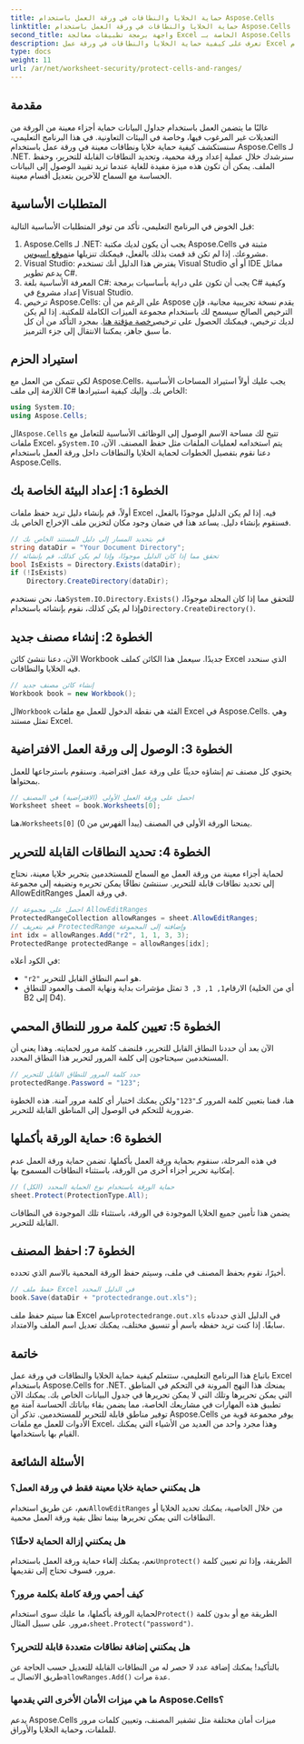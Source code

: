 ```yaml
---
title: حماية الخلايا والنطاقات في ورقة العمل باستخدام Aspose.Cells
linktitle: حماية الخلايا والنطاقات في ورقة العمل باستخدام Aspose.Cells
second_title: واجهة برمجة تطبيقات معالجة Excel الخاصة بـ Aspose.Cells .NET
description: تعرف على كيفية حماية الخلايا والنطاقات في ورقة عمل Excel باستخدام Aspose.Cells for .NET. اتبع هذا الدليل خطوة بخطوة لتأمين جداول البيانات الخاصة بك.
type: docs
weight: 11
url: /ar/net/worksheet-security/protect-cells-and-ranges/
---
```

## مقدمة
غالبًا ما يتضمن العمل باستخدام جداول البيانات حماية أجزاء معينة من الورقة من التعديلات غير المرغوب فيها، وخاصة في البيئات التعاونية. في هذا البرنامج التعليمي، سنستكشف كيفية حماية خلايا ونطاقات معينة في ورقة عمل باستخدام Aspose.Cells لـ .NET. سنرشدك خلال عملية إعداد ورقة محمية، وتحديد النطاقات القابلة للتحرير، وحفظ الملف. يمكن أن تكون هذه ميزة مفيدة للغاية عندما تريد تقييد الوصول إلى البيانات الحساسة مع السماح للآخرين بتعديل أقسام معينة.
## المتطلبات الأساسية
قبل الخوض في البرنامج التعليمي، تأكد من توفر المتطلبات الأساسية التالية:
1. Aspose.Cells لـ .NET: يجب أن يكون لديك مكتبة Aspose.Cells مثبتة في مشروعك. إذا لم تكن قد قمت بذلك بالفعل، فيمكنك تنزيلها من[موقع اسبوس](https://releases.aspose.com/cells/net/).
2. Visual Studio: يفترض هذا الدليل أنك تستخدم Visual Studio أو أي IDE مماثل يدعم تطوير C#.
3. المعرفة الأساسية بلغة C#: يجب أن تكون على دراية بأساسيات برمجة C# وكيفية إعداد مشروع في Visual Studio.
4.  ترخيص Aspose.Cells: على الرغم من أن Aspose يقدم نسخة تجريبية مجانية، فإن الترخيص الصالح سيسمح لك باستخدام مجموعة الميزات الكاملة للمكتبة. إذا لم يكن لديك ترخيص، فيمكنك الحصول على ترخيص[رخصة مؤقتة هنا](https://purchase.aspose.com/temporary-license/).
بمجرد التأكد من أن كل ما سبق جاهز، يمكننا الانتقال إلى جزء الترميز.
## استيراد الحزم
لكي تتمكن من العمل مع Aspose.Cells، يجب عليك أولاً استيراد المساحات الأساسية اللازمة إلى ملف C# الخاص بك. وإليك كيفية استيرادها:
```csharp
using System.IO;
using Aspose.Cells;
```
 ال`Aspose.Cells` تتيح لك مساحة الاسم الوصول إلى الوظائف الأساسية للتعامل مع ملفات Excel، و`System.IO` يتم استخدامه لعمليات الملفات مثل حفظ المصنف.
الآن، دعنا نقوم بتفصيل الخطوات لحماية الخلايا والنطاقات داخل ورقة العمل باستخدام Aspose.Cells.
## الخطوة 1: إعداد البيئة الخاصة بك
أولاً، قم بإنشاء دليل تريد حفظ ملفات Excel فيه. إذا لم يكن الدليل موجودًا بالفعل، فسنقوم بإنشاء دليل. يساعد هذا في ضمان وجود مكان لتخزين ملف الإخراج الخاص بك.
```csharp
// قم بتحديد المسار إلى دليل المستند الخاص بك
string dataDir = "Your Document Directory";
// تحقق مما إذا كان الدليل موجودًا، وإذا لم يكن كذلك، قم بإنشائه
bool IsExists = Directory.Exists(dataDir);
if (!IsExists)
    Directory.CreateDirectory(dataDir);
```
 هنا، نحن نستخدم`System.IO.Directory.Exists()` للتحقق مما إذا كان المجلد موجودًا، وإذا لم يكن كذلك، نقوم بإنشائه باستخدام`Directory.CreateDirectory()`.
## الخطوة 2: إنشاء مصنف جديد
الآن، دعنا ننشئ كائن Workbook جديدًا. سيعمل هذا الكائن كملف Excel الذي سنحدد فيه الخلايا والنطاقات.
```csharp
// إنشاء كائن مصنف جديد
Workbook book = new Workbook();
```
 ال`Workbook` الفئة هي نقطة الدخول للعمل مع ملفات Excel في Aspose.Cells. وهي تمثل مستند Excel.
## الخطوة 3: الوصول إلى ورقة العمل الافتراضية
يحتوي كل مصنف تم إنشاؤه حديثًا على ورقة عمل افتراضية. وسنقوم باسترجاعها للعمل بمحتواها.
```csharp
// احصل على ورقة العمل الأولى (الافتراضية) في المصنف
Worksheet sheet = book.Worksheets[0];
```
 هنا،`Worksheets[0]` يمنحنا الورقة الأولى في المصنف (يبدأ الفهرس من 0).
## الخطوة 4: تحديد النطاقات القابلة للتحرير
لحماية أجزاء معينة من ورقة العمل مع السماح للمستخدمين بتحرير خلايا معينة، نحتاج إلى تحديد نطاقات قابلة للتحرير. سننشئ نطاقًا يمكن تحريره ونضيفه إلى مجموعة AllowEditRanges في ورقة العمل.
```csharp
// احصل على مجموعة AllowEditRanges
ProtectedRangeCollection allowRanges = sheet.AllowEditRanges;
// قم بتعريف ProtectedRange وإضافته إلى المجموعة
int idx = allowRanges.Add("r2", 1, 1, 3, 3);
ProtectedRange protectedRange = allowRanges[idx];
```
في الكود أعلاه:
- `"r2"` هو اسم النطاق القابل للتحرير.
-  الارقام`1, 1, 3, 3` تمثل مؤشرات بداية ونهاية الصف والعمود للنطاق (أي من الخلية B2 إلى D4).
## الخطوة 5: تعيين كلمة مرور للنطاق المحمي
الآن بعد أن حددنا النطاق القابل للتحرير، فلنضف كلمة مرور لحمايته. وهذا يعني أن المستخدمين سيحتاجون إلى كلمة المرور لتحرير هذا النطاق المحدد.
```csharp
// حدد كلمة المرور للنطاق القابل للتحرير
protectedRange.Password = "123";
```
 هنا، قمنا بتعيين كلمة المرور كـ`"123"`ولكن يمكنك اختيار أي كلمة مرور آمنة. هذه الخطوة ضرورية للتحكم في الوصول إلى المناطق القابلة للتحرير.
## الخطوة 6: حماية الورقة بأكملها
في هذه المرحلة، سنقوم بحماية ورقة العمل بأكملها. تضمن حماية ورقة العمل عدم إمكانية تحرير أجزاء أخرى من الورقة، باستثناء النطاقات المسموح بها.
```csharp
// حماية الورقة باستخدام نوع الحماية المحدد (الكل)
sheet.Protect(ProtectionType.All);
```
يضمن هذا تأمين جميع الخلايا الموجودة في الورقة، باستثناء تلك الموجودة في النطاقات القابلة للتحرير.
## الخطوة 7: احفظ المصنف
أخيرًا، نقوم بحفظ المصنف في ملف، وسيتم حفظ الورقة المحمية بالاسم الذي تحدده.
```csharp
// حفظ ملف Excel في الدليل المحدد
book.Save(dataDir + "protectedrange.out.xls");
```
 هنا سيتم حفظ ملف Excel باسم`protectedrange.out.xls` في الدليل الذي حددناه سابقًا. إذا كنت تريد حفظه باسم أو تنسيق مختلف، يمكنك تعديل اسم الملف والامتداد.
## خاتمة
باتباع هذا البرنامج التعليمي، ستتعلم كيفية حماية الخلايا والنطاقات في ورقة عمل Excel باستخدام Aspose.Cells for .NET. يمنحك هذا النهج المرونة في التحكم في المناطق التي يمكن تحريرها وتلك التي لا يمكن تحريرها في جدول البيانات الخاص بك. يمكنك الآن تطبيق هذه المهارات في مشاريعك الخاصة، مما يضمن بقاء بياناتك الحساسة آمنة مع توفير مناطق قابلة للتحرير للمستخدمين.
تذكر أن Aspose.Cells يوفر مجموعة قوية من الأدوات للعمل مع ملفات Excel، وهذا مجرد واحد من العديد من الأشياء التي يمكنك القيام بها باستخدامها. 
## الأسئلة الشائعة
### هل يمكنني حماية خلايا معينة فقط في ورقة العمل؟
 نعم، عن طريق استخدام`AllowEditRanges` من خلال الخاصية، يمكنك تحديد الخلايا أو النطاقات التي يمكن تحريرها بينما تظل بقية ورقة العمل محمية.
### هل يمكنني إزالة الحماية لاحقًا؟
 نعم، يمكنك إلغاء حماية ورقة العمل باستخدام`Unprotect()` الطريقة، وإذا تم تعيين كلمة مرور، فسوف تحتاج إلى تقديمها.
### كيف أحمي ورقة كاملة بكلمة مرور؟
 لحماية الورقة بأكملها، ما عليك سوى استخدام`Protect()` الطريقة مع أو بدون كلمة مرور. على سبيل المثال،`sheet.Protect("password")`.
### هل يمكنني إضافة نطاقات متعددة قابلة للتحرير؟
 بالتأكيد! يمكنك إضافة عدد لا حصر له من النطاقات القابلة للتعديل حسب الحاجة عن طريق الاتصال بـ`allowRanges.Add()` عدة مرات.
### ما هي ميزات الأمان الأخرى التي يقدمها Aspose.Cells؟
يدعم Aspose.Cells ميزات أمان مختلفة مثل تشفير المصنف، وتعيين كلمات مرور للملفات، وحماية الخلايا والأوراق.